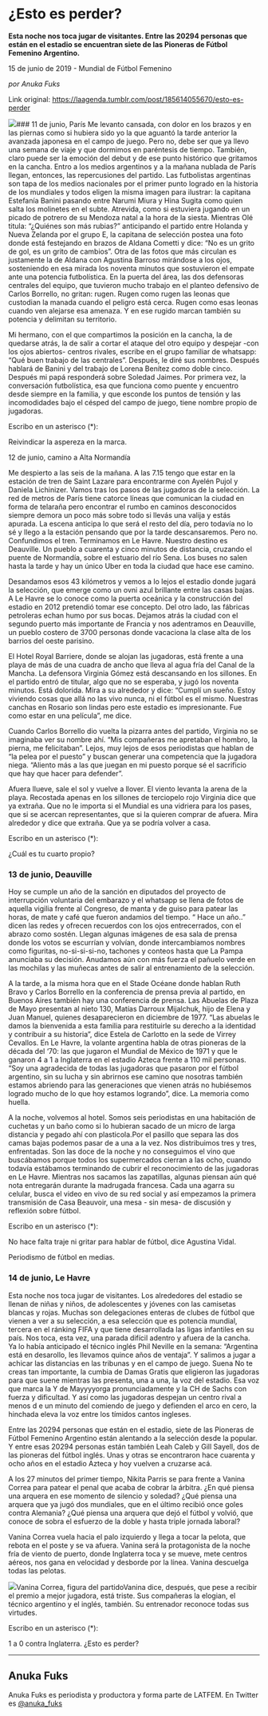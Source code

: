 # ¿Esto es perder?

**Esta noche nos toca jugar de visitantes. Entre las 20294 personas que están en el estadio se encuentran siete de las Pioneras de Fútbol Femenino Argentino.**

15 de junio de 2019 - Mundial de Fútbol Femenino

_por Anuka Fuks_

Link original: https://laagenda.tumblr.com/post/185614055670/esto-es-perder

![](https://64.media.tumblr.com/bb9666908db12d0edcc2d272e5afc6a7/040072ac061dcc5d-e1/s500x750/b556d24ff2dda54c15c76974fc0e994134e7ca9c.jpg)### 11 de junio, París
Me levanto cansada, con dolor en los brazos y en las piernas como si hubiera sido yo la que aguantó la tarde anterior la avanzada japonesa en el campo de juego. Pero no, debe ser que ya llevo una semana de viaje y que dormimos en paréntesis de tiempo. También, claro puede ser la emoción del debut y de ese punto histórico que gritamos en la cancha. Entro a los medios argentinos y a la mañana nublada de París llegan, entonces, las repercusiones del partido. Las futbolistas argentinas son tapa de los medios nacionales por el primer punto logrado en la historia de los mundiales y todos eligen la misma imagen para ilustrar: la capitana Estefanía Banini pasando entre Narumi Miura y Hina Sugita como quien salta los molinetes en el subte. Atrevida, como si estuviera jugando en un picado de potrero de su Mendoza natal a la hora de la siesta. Mientras Olé titula: “¿Quiénes son más rubias?” anticipando el partido entre Holanda y Nueva Zelanda por el grupo E, la capitana de selección postea una foto donde está festejando en brazos de Aldana Cometti y dice: “No es un grito de gol, es un grito de cambios”. Otra de las fotos que más circulan es justamente la de Aldana con Agustina Barroso mirándose a los ojos, sosteniendo en esa mirada los noventa minutos que sostuvieron el empate ante una potencia futbolística. En la puerta del área, las dos defensoras centrales del equipo, que tuvieron mucho trabajo en el planteo defensivo de Carlos Borrello, no gritan: rugen. Rugen como rugen las leonas que custodian la manada cuando el peligro está cerca. Rugen como esas leonas cuando ven alejarse esa amenaza. Y en ese rugido marcan también su potencia y delimitan su territorio.

Mi hermano, con el que compartimos la posición en la cancha, la de quedarse atrás, la de salir a cortar el ataque del otro equipo y despejar -con los ojos abiertos- centros rivales, escribe en el grupo familiar de whatsapp: “Qué buen trabajo de las centrales”. Después, le diré sus nombres. Después hablará de Banini y del trabajo de Lorena Benítez como doble cinco. Después mi papá responderá sobre Soledad Jaimes. Por primera vez, la conversación futbolística, esa que funciona como puente y encuentro desde siempre en la familia, y que esconde los puntos de tensión y las incomodidades bajo el césped del campo de juego, tiene nombre propio de jugadoras.

Escribo en un asterisco (\*): 

Reivindicar la aspereza en la marca. 


12 de junio, camino a Alta Normandía

Me despierto a las seis de la mañana. A las 7.15 tengo que estar en la estación de tren de Saint Lazare para encontrarme con Ayelén Pujol y Daniela Lichinizer. Vamos tras los pasos de las jugadoras de la selección. La red de metros de París tiene catorce líneas que comunican la ciudad en forma de telaraña pero encontrar el rumbo en caminos desconocidos siempre demora un poco más sobre todo si llevás una valija y estás apurada. La escena anticipa lo que será el resto del día, pero todavía no lo sé y llego a la estación pensando que por la tarde descansaremos. Pero no. Confundimos el tren. Terminamos en Le Havre. Nuestro destino es Deauville. Un pueblo a cuarenta y cinco minutos de distancia, cruzando el puente de Normandía, sobre el estuario del río Sena. Los buses no salen hasta la tarde y hay un único Uber en toda la ciudad que hace ese camino. 


Desandamos esos 43 kilómetros y vemos a lo lejos el estadio donde jugará la selección, que emerge como un ovni azul brillante entre las casas bajas. A Le Havre se lo conoce como la puerta oceánica y la construcción del estadio en 2012 pretendió tomar ese concepto. Del otro lado, las fábricas petroleras echan humo por sus bocas. Dejamos atrás la ciudad con el segundo puerto más importante de Francia y nos adentramos en Deauville, un pueblo costero de 3700 personas donde vacaciona la clase alta de los barrios del oeste parisino. 


El Hotel Royal Barriere, donde se alojan las jugadoras, está frente a una playa de más de una cuadra de ancho que lleva al agua fría del Canal de la Mancha. La defensora Virginia Gómez está descansando en los sillones. En el partido entró de titular, algo que no se esperaba, y jugó los noventa minutos. Está dolorida. Mira a su alrededor y dice: “Cumplí un sueño. Estoy viviendo cosas que allá no las vivo nunca, ni el fútbol es el mismo. Nuestras canchas en Rosario son lindas pero este estadio es impresionante. Fue como estar en una película”, me dice. 


Cuando Carlos Borrello dio vuelta la pizarra antes del partido, Virginia no se imaginaba ver su nombre ahí. “Mis compañeras me apretaban el hombro, la pierna, me felicitaban”. Lejos, muy lejos de esos periodistas que hablan de “la pelea por el puesto” y buscan generar una competencia que la jugadora niega. “Aliento más a las que juegan en mi puesto porque sé el sacrificio que hay que hacer para defender”. 


Afuera llueve, sale el sol y vuelve a llover. El viento levanta la arena de la playa. Recostada apenas en los sillones de terciopelo rojo Virginia dice que ya extraña. Que no le importa si el Mundial es una vidriera para los pases, que si se acercan representantes, que si la quieren comprar de afuera. Mira alrededor y dice que extraña. Que ya se podría volver a casa. 


Escribo en un asterisco (\*): 


¿Cuál es tu cuarto propio?


### 13 de junio, Deauville

Hoy se cumple un año de la sanción en diputados del proyecto de interrupción voluntaria del embarazo y el whatsapp se llena de fotos de aquella vigilia frente al Congreso, de manta y de guiso para patear las horas, de mate y café que fueron andamios del tiempo. “ Hace un año..” dicen las redes y ofrecen recuerdos con los ojos entrecerrados, con el abrazo como sostén. Llegan algunas imágenes de esa sala de prensa donde los votos se escurrían y volvían, donde intercambiamos nombres como figuritas, no-si-si-si-no, tachones y conteos hasta que La Pampa anunciaba su decisión. Anudamos aún con más fuerza el pañuelo verde en las mochilas y las muñecas antes de salir al entrenamiento de la selección. 


A la tarde, a la misma hora que en el Stade Océane donde hablan Ruth Bravo y Carlos Borrello en la conferencia de prensa previa al partido, en Buenos Aires también hay una conferencia de prensa. Las Abuelas de Plaza de Mayo presentan al nieto 130, Matías Darroux Mijalchuk, hijo de Elena y Juan Manuel, quienes desaparecieron en diciembre de 1977. “Las abuelas le damos la bienvenida a esta familia para restituirle su derecho a la identidad y contribuir a su historia”, dice Estela de Carlotto en la sede de Virrey Cevallos. En Le Havre, la volante argentina habla de otras pioneras de la década del ‘70: las que jugaron el Mundial de México de 1971 y que le ganaron 4 a 1 a Inglaterra en el estadio Azteca frente a 110 mil personas. “Soy una agradecida de todas las jugadoras que pasaron por el fútbol argentino, sin su lucha y sin abrirnos ese camino que nosotras también estamos abriendo para las generaciones que vienen atrás no hubiésemos logrado mucho de lo que hoy estamos logrando”, dice. La memoria como huella. 


A la noche, volvemos al hotel. Somos seis periodistas en una habitación de cuchetas y un baño como si lo hubieran sacado de un micro de larga distancia y pegado ahí con plasticola.Por el pasillo que separa las dos camas bajas podemos pasar de a una a la vez. Nos distribuimos tres y tres, enfrentadas. Son las doce de la noche y no conseguimos el vino que buscábamos porque todos los supermercados cierran a las ocho, cuando todavía estábamos terminando de cubrir el reconocimiento de las jugadoras en Le Havre. Mientras nos sacamos las zapatillas, algunas piensan aún qué nota entregarán durante la madrugada francesa. Cada una agarra su celular, busca el video en vivo de su red social y así empezamos la primera transmisión de Casa Beauvoir, una mesa - sin mesa- de discusión y reflexión sobre fútbol. 


Escribo en un asterisco (\*): 


No hace falta traje ni gritar para hablar de fútbol, dice Agustina Vidal.


Periodismo de fútbol en medias. 


### 14 de junio, Le Havre

Esta noche nos toca jugar de visitantes. Los alrededores del estadio se llenan de niñas y niños, de adolescentes y jóvenes con las camisetas blancas y rojas. Muchas son delegaciones enteras de clubes de fútbol que vienen a ver a su selección, a esa selección que es potencia mundial, tercera en el ránking FIFA y que tiene desarrollada las ligas infantiles en su país. Nos toca, esta vez, una parada difícil adentro y afuera de la cancha. Ya lo había anticipado el técnico inglés Phil Neville en la semana: “Argentina está en desarollo, les llevamos quince años de ventaja”. Y salimos a jugar a achicar las distancias en las tribunas y en el campo de juego. Suena No te creas tan importante, la cumbia de Damas Gratis que eligieron las jugadoras para que suene mientras las presenta, una a una, la voz del estadio. Esa voz que marca la Y de Mayyyyorga pronunciadamente y la CH de Sachs con fuerza y dificultad. Y así como las jugadoras despejan un centro rival a menos d e un minuto del comiendo de juego y defienden el arco en cero, la hinchada eleva la voz entre los tímidos cantos ingleses. 


Entre las 20294 personas que están en el estadio, siete de las Pioneras de Fútbol Femenino Argentino están alentando a la selección desde la popular. Y entre esas 20294 personas están también Leah Caleb y Gill Sayell, dos de las pioneras del fútbol inglés. Unas y otras se encontraron hace cuarenta y ocho años en el estadio Azteca y hoy vuelven a cruzarse acá. 


A los 27 minutos del primer tiempo, Nikita Parris se para frente a Vanina Correa para patear el penal que acaba de cobrar la árbitra. ¿En qué piensa una arquera en ese momento de silencio y soledad? ¿Qué piensa una arquera que ya jugó dos mundiales, que en el último recibió once goles contra Alemania? ¿Qué piensa una arquera que dejó el fútbol y volvió, que conoce de sobra el esfuerzo de la doble y hasta triple jornada laboral?


Vanina Correa vuela hacia el palo izquierdo y llega a tocar la pelota, que rebota en el poste y se va afuera. Vanina será la protagonista de la noche fría de viento de puerto, donde Inglaterra toca y se mueve, mete centros aéreos, nos gana en velocidad y desborde por la línea. Vanina descuelga todas las pelotas. 


![](https://64.media.tumblr.com/bb9666908db12d0edcc2d272e5afc6a7/040072ac061dcc5d-e1/s500x750/b556d24ff2dda54c15c76974fc0e994134e7ca9c.jpg)Vanina Correa, figura del partidoVanina dice, después, que pese a recibir el premio a mejor jugadora, está triste. Sus compañeras la elogian, el técnico argentino y el inglés, también. Su entrenador reconoce todas sus virtudes. 


Escribo en un asterisco (\*): 


1 a 0 contra Inglaterra. ¿Esto es perder?


  




---

Anuka Fuks
----------

 Anuka Fuks es periodista y productora y forma parte de LATFEM. En Twitter es [@anuka\_fuks](https://twitter.com/anuka_fuks)

